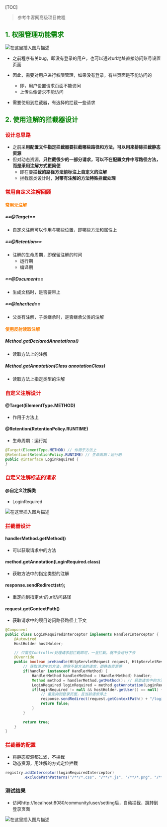 [TOC]



> 参考牛客网高级项目教程

## <font color=green>1. 权限管理功能需求</font>

![在这里插入图片描述](https://img-blog.csdnimg.cn/74f2f39fa0a542f69f50de442b770ebe.png)

- 之前程序有关bug，即没有登录的用户，也可以通过url地址直接访问账号设置页面
- 因此，需要对用户进行权限管理，如果没有登录，有些页面是不能访问的
  - 即，用户设置请求页面不能访问
  - 上传头像请求不能访问

- 需要使用到拦截器，有选择的拦截一些请求

## <font color=green>2. 使用注解的拦截器设计</font>

### <font color="#dd0000">设计总思路</font>

- 之前采**用配置文件指定拦截器要拦截哪些路径和方法，可以用来排除拦截静态资源**
- 但对动态资源，**只拦截很少的一部分请求，可以不在配置文件中写路径方法，而是采用注解方式更简便**
  - 即在要**拦截的路径方法前标注上自定义的注解**
  - 拦截器类设计时，**对带有注解的方法特殊拦截处理**

### <font color="#dd0000">常用自定义注解回顾</font>

#### <font color="#fd7f01">常用元注解</font>

##### ==@Target==

- 自定义注解可以作用与哪些位置，即哪些方法和属性上

##### ==@Retention==

- 注解的生命周期，即保留注解的时间
  - 运行期
  - 编译期

##### ==@Document==

- 生成文档时，是否要带上

##### ==@Inherited==

- 父类有注解，子类继承时，是否继承父类的注解

#### <font color="#fd7f01">使用反射读取注解  </font>

##### Method.getDeclaredAnnotations()

- 读取方法上的注解

##### Method.getAnnotation(Class<T> annotationClass)  

- 读取方法上指定类型的注解

### <font color="#dd0000">自定义注解设计</font>

#### @Target(ElementType.METHOD) 

- 作用于方法上

#### @Retention(RetentionPolicy.RUNTIME) 

- 生命周期：运行期

```java
@Target(ElementType.METHOD) // 作用于方法上
@Retention(RetentionPolicy.RUNTIME) // 生命周期：运行期
public @interface LoginRequired {
}
```

### <font color="#dd0000">自定义注解标志的请求</font>

#### @自定义注解类

- LoginRequired

![在这里插入图片描述](https://img-blog.csdnimg.cn/38367c78ad934527b72da28a36e9f7f1.png)

### <font color="#dd0000">拦截器设计</font>

#### handlerMethod.getMethod()

- 可以获取请求中的方法

#### method.getAnnotation(LoginRequired.class)

- 获取方法中的指定类型的注解

####  response.sendRedirect(str);

- 重定向到指定str的url访问路径

#### request.getContextPath()

- 获取请求中的项目访问路径路径上下文

```java
@Component
public class LoginRequiredInterceptor implements HandlerInterceptor {
    @Autowired
    HostHolder hostHolder;

    // 只需在Controller处理请求前拦截即可，一旦拦截，就不会进行下去
    @Override
    public boolean preHandle(HttpServletRequest request, HttpServletResponse response, Object handler) throws Exception {
        // 获取请求中的方法，排除不是方法的请求，即静态资源等
        if(handler instanceof HandlerMethod) {
            HandlerMethod handlerMethod = (HandlerMethod) handler;
            Method method = handlerMethod.getMethod(); // 获取请求中的方法
            LoginRequired loginRequired = method.getAnnotation(LoginRequired.class); // 获取方法中的指定类型的注解
            if(loginRequired != null && hostHolder.getUser() == null) { // 方法上有注解且用户没登录
                // 重定向到登录页面，且当前请求停止
                response.sendRedirect(request.getContextPath() + "/login");
                return false;
            }
        }
        
        return true;
    }
}
```

### <font color="#dd0000">拦截器的配置</font>

- 将静态资源都过滤，不拦截
- 动态资源，用注解的方式定位拦截

```java
registry.addInterceptor(loginRequiredInterceptor)
        .excludePathPatterns("/**/*.css", "/**/*.js", "/**/*.png", "/**/*.jpg", "/**/*.jpeg");
```

### 测试结果

- 访问http://localhost:8080/community/user/setting后，自动拦截，跳转到登录页面

![在这里插入图片描述](https://img-blog.csdnimg.cn/8ca103446e8e443f81bd14f5936ce72f.png)

